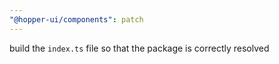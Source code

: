 ```yaml
---
"@hopper-ui/components": patch
---
```


build the `index.ts` file so that the package is correctly resolved
